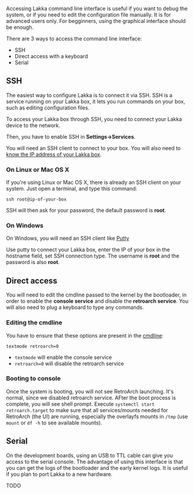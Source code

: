 Accessing Lakka command line interface is useful if you want to debug the system, or if you need to edit the configuration file manually. It is for advanced users only. For begginners, using the graphical interface should be enough.

There are 3 ways to access the command line interface:

 * SSH
 * Direct access with a keyboard
 * Serial

## SSH

The easiest way to configure Lakka is to connect it via SSH. SSH is a service running on your Lakka box, it lets you run commands on your box, such as editing configuration files.

To access your Lakka box through SSH, you need to connect your Lakka device to the network.

Then, you have to enable SSH in **Settings->Services**.

You will need an SSH client to connect to your box. You will also need to [know the IP address of your Lakka box](Finding-the-IP-of-your-Lakka-box).

### On Linux or Mac OS X

If you're using Linux or Mac OS X, there is already an SSH client on your system. Just open a terminal, and type this command:

    ssh root@ip-of-your-box

SSH will then ask for your password, the default password is **root**.

### On Windows

On Windows, you will need an SSH client like [Putty](http://www.putty.org/)

Use putty to connect your Lakka box, enter the IP of your box in the hostname field, set SSH connection type. The username is **root** and the password is also **root**.

## Direct access

You will need to edit the cmdline passed to the kernel by the bootloader, in order to enable the **console service** and disable the **retroarch service**. You will also need to plug a keyboard to type any commands.

### Editing the cmdline

You have to ensure that these options are present in the [cmdline](The-bootloader):

    textmode retroarch=0

 * `textmode` will enable the console service
 * `retroarch=0` will disable the retroarch service

### Booting to console

Once the system is booting, you will not see RetroArch launching. It's normal, since we disabled retroarch service. AFter the boot process is complete, you will see shell prompt. Execute `systemctl start retroarch.target` to make sure that all services/mounts needed for RetroArch (the UI) are running, especially the overlayfs mounts in `/tmp` (use `mount` or `df -h` to see available mounts).

## Serial

On the development boards, using an USB to TTL cable can give you access to the serial console. The advantage of using this interface is that you can get the logs of the bootloader and the early kernel logs. It is useful if you plan to port Lakka to a new hardware.

TODO
